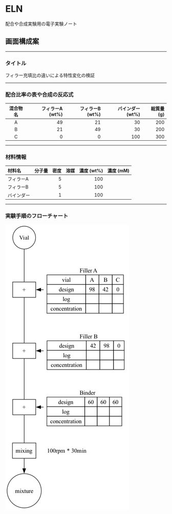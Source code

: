 # ELN
配合や合成実験用の電子実験ノート

## 画面構成案

--------------------------------------
### タイトル

フィラー充填比の違いによる特性変化の検証
 
--------------------------------------

### 配合比率の表や合成の反応式

| 混合物名 | フィラーA (wt%) | フィラーB (wt%) | バインダー (wt%)| 総質量 (g) |
|:-------:|--------------:|---------------:|--------------:|----------:|
| A       | 49            | 21             | 30            | 200       |
| B       | 21            | 49             | 30            | 200       |
| C       | 0             | 0              | 100           | 300       |

--------------------------------------

### 材料情報

| 材料名    | 分子量 | 密度 | 溶媒 | 濃度 (wt%) | 濃度 (mM) |
|:---------|------:|----:|------|----------:|----------:|
| フィラーA |       | 5    |     | 100       |           |
| フィラーB |       | 5    |     | 100       |           |
| バインダー |      | 1    |     | 100       |           |

--------------------------------------

### 実験手順のフローチャート

![flowchart](./idea/flowchart.png)